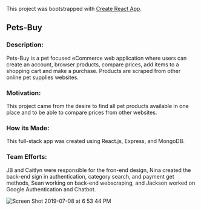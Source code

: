 This project was bootstrapped with [Create React App](https://github.com/facebook/create-react-app).

## Pets-Buy

### Description:

Pets-Buy is a pet focused eCommerce web application where users can create an account, browser products, compare prices, add items to a shopping cart and make a purchase. Products are scraped from other online pet supplies websites.

### Motivation:

This project came from the desire to find all pet products available in one place and to be able to compare prices from other websites. 

### How its Made:

This full-stack app was created using React.js, Express, and MongoDB.

### Team Efforts:

JB and Caitlyn were responsible for the fron-end design, Nina created the back-end sign in authentication, category search, and payment get methods, Sean working on back-end webscraping, and Jackson worked on Google Authentication and Chatbot.

![Screen Shot 2019-07-08 at 6 53 44 PM](https://user-images.githubusercontent.com/46974642/60849788-f8628400-a1b1-11e9-94f7-0725b4493ef0.png)
